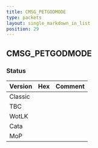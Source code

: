 ```yaml
---
title: CMSG_PETGODMODE
type: packets
layout: single_markdown_in_list
position: 29
---
```


## CMSG_PETGODMODE

### Status

Version    | Hex        | Comment
---------- | ---------- | ---------- 
Classic    |            |
TBC        |            |
WotLK      |            |
Cata       |            |
MoP        |            |